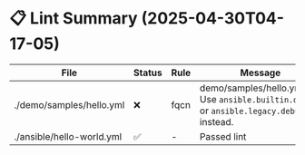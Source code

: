 # 📋 Lint Summary (2025-04-30T04-17-05)

| File | Status | Rule | Message |
|------|--------|------|---------|
| ./demo/samples/hello.yml | ❌ | fqcn | demo/samples/hello.yml:7:7 Use `ansible.builtin.debug` or `ansible.legacy.debug` instead. |
| ./ansible/hello-world.yml | ✅ | - | Passed lint |
